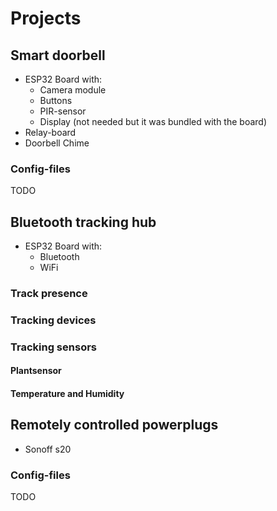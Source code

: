 # Projects

## Smart doorbell

- ESP32 Board with:
  - Camera module
  - Buttons
  - PIR-sensor
  - Display (not needed but it was bundled with the board)
- Relay-board
- Doorbell Chime

### Config-files
TODO

## Bluetooth tracking hub
- ESP32 Board with:
  - Bluetooth
  - WiFi

### Track presence

### Tracking devices

### Tracking sensors

#### Plantsensor

#### Temperature and Humidity


## Remotely controlled powerplugs

- Sonoff s20

### Config-files
TODO


